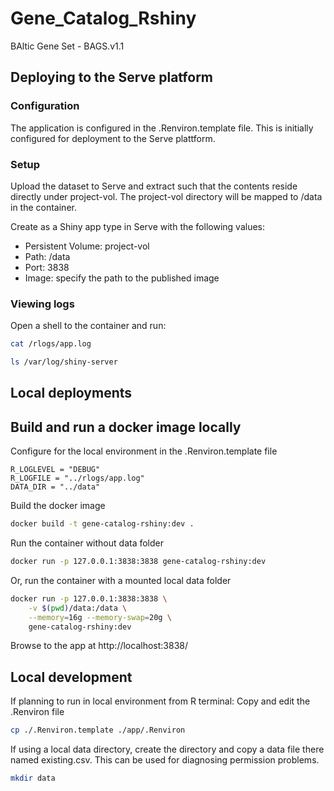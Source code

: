 # Gene_Catalog_Rshiny

BAltic Gene Set - BAGS.v1.1

## Deploying to the Serve platform

### Configuration

The application is configured in the .Renviron.template file. This is initially configured for deployment to the Serve plattform.

### Setup

Upload the dataset to Serve and extract such that the contents reside directly under project-vol. The project-vol directory will be mapped to /data in the container.

Create as a Shiny app type in Serve with the following values:

- Persistent Volume: project-vol
- Path: /data
- Port: 3838
- Image: specify the path to the published image


### Viewing logs

Open a shell to the container and run:

```bash
cat /rlogs/app.log

ls /var/log/shiny-server
```

## Local deployments

## Build and run a docker image locally

Configure for the local environment in the .Renviron.template file

```
R_LOGLEVEL = "DEBUG"
R_LOGFILE = "../rlogs/app.log"
DATA_DIR = "../data"
```

Build the docker image

```bash
docker build -t gene-catalog-rshiny:dev .
```

Run the container without data folder

```bash
docker run -p 127.0.0.1:3838:3838 gene-catalog-rshiny:dev
```

Or, run the container with a mounted local data folder

```bash
docker run -p 127.0.0.1:3838:3838 \
    -v $(pwd)/data:/data \
    --memory=16g --memory-swap=20g \
    gene-catalog-rshiny:dev
```

Browse to the app at  http://localhost:3838/

## Local development

If planning to run in local environment from R terminal:
Copy and edit the .Renviron file

```bash
cp ./.Renviron.template ./app/.Renviron
```

If using a local data directory, create the directory and copy a data file there named existing.csv.
This can be used for diagnosing permission problems.

```bash
mkdir data
```
